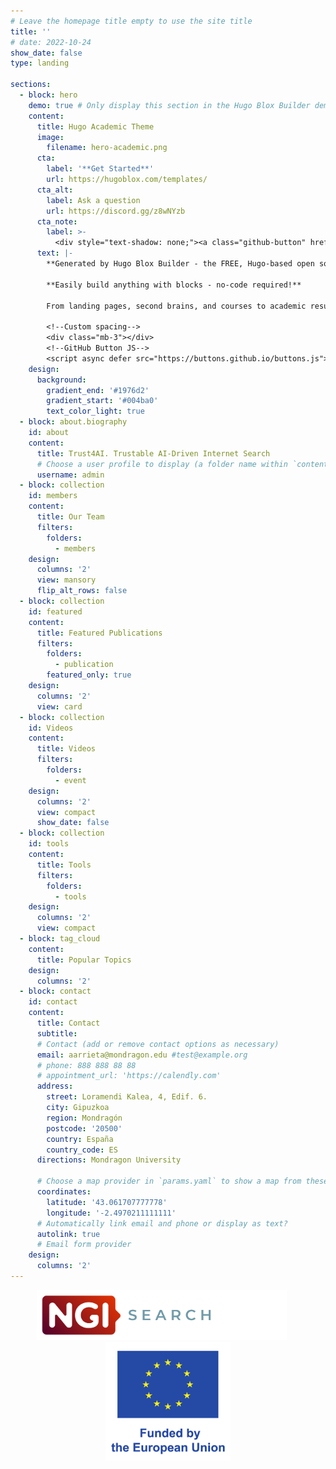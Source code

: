```yaml
---
# Leave the homepage title empty to use the site title
title: ''
# date: 2022-10-24
show_date: false
type: landing

sections:
  - block: hero
    demo: true # Only display this section in the Hugo Blox Builder demo site
    content:
      title: Hugo Academic Theme
      image:
        filename: hero-academic.png
      cta:
        label: '**Get Started**'
        url: https://hugoblox.com/templates/
      cta_alt:
        label: Ask a question
        url: https://discord.gg/z8wNYzb
      cta_note:
        label: >-
          <div style="text-shadow: none;"><a class="github-button" href="https://github.com/HugoBlox/hugo-blox-builder" data-icon="octicon-star" data-size="large" data-show-count="true" aria-label="Star">Star Hugo Blox Builder</a></div><div style="text-shadow: none;"><a class="github-button" href="https://github.com/HugoBlox/theme-academic-cv" data-icon="octicon-star" data-size="large" data-show-count="true" aria-label="Star">Star the Academic template</a></div>
      text: |-
        **Generated by Hugo Blox Builder - the FREE, Hugo-based open source website builder trusted by 500,000+ sites.**

        **Easily build anything with blocks - no-code required!**

        From landing pages, second brains, and courses to academic resumés, conferences, and tech blogs.

        <!--Custom spacing-->
        <div class="mb-3"></div>
        <!--GitHub Button JS-->
        <script async defer src="https://buttons.github.io/buttons.js"></script>
    design:
      background:
        gradient_end: '#1976d2'
        gradient_start: '#004ba0'
        text_color_light: true
  - block: about.biography
    id: about
    content:
      title: Trust4AI. Trustable AI-Driven Internet Search
      # Choose a user profile to display (a folder name within `content/authors/`)
      username: admin
  - block: collection
    id: members
    content:
      title: Our Team
      filters:
        folders:
          - members
    design:
      columns: '2' 
      view: mansory 
      flip_alt_rows: false
  - block: collection
    id: featured
    content:
      title: Featured Publications
      filters:
        folders:
          - publication
        featured_only: true
    design:
      columns: '2'
      view: card
  - block: collection
    id: Videos
    content:
      title: Videos
      filters:
        folders:
          - event
    design:
      columns: '2'
      view: compact
      show_date: false
  - block: collection
    id: tools
    content:
      title: Tools
      filters:
        folders:
          - tools
    design:
      columns: '2'
      view: compact
  - block: tag_cloud
    content:
      title: Popular Topics
    design:
      columns: '2'
  - block: contact
    id: contact
    content:
      title: Contact
      subtitle:
      # Contact (add or remove contact options as necessary)
      email: aarrieta@mondragon.edu #test@example.org
      # phone: 888 888 88 88
      # appointment_url: 'https://calendly.com'
      address:
        street: Loramendi Kalea, 4, Edif. 6.
        city: Gipuzkoa
        region: Mondragón
        postcode: '20500'
        country: España
        country_code: ES
      directions: Mondragon University

      # Choose a map provider in `params.yaml` to show a map from these coordinates
      coordinates:
        latitude: '43.061707777778'
        longitude: '-2.4970211111111'  
      # Automatically link email and phone or display as text?
      autolink: true
      # Email form provider
    design:
      columns: '2'
---
```

    
<p align="center"style="display: inline-block; margin: 0;">
<img src="https://github.com/trust4AI/trust4ai/blob/main/funding_logos/NGI_Search-rgb_Plan-de-travail-1-2048x410.png" width="400" style="margin-right: 20px;">
<img src="https://github.com/trust4AI/trust4ai/blob/main/funding_logos/EU_funding_logo.png" width="200">
</p>



